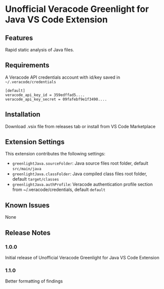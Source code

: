 # Unofficial Veracode Greenlight for Java VS Code Extension

## Features

Rapid static analysis of Java files.

## Requirements

A Veracode API credentials account with id/key saved in `~/.veracode/credentials`

```
[default]
veracode_api_key_id = 359edffad5....
veracode_api_key_secret = 09fafebf9e1f3490....
```

## Installation

Download .vsix file from releases tab or install from VS Code Marketplace

## Extension Settings

This extension contributes the following settings:

* `greenlightJava.sourceFolder`: Java source files root folder, default `src/main/java`
* `greenlightJava.classFolder`: Java compiled class files root folder, default `target/classes`
* `greenlightJava.authProfile`: Veracode authentication profile section from ~/.veracode/credentials, default `default`

## Known Issues

None

## Release Notes

### 1.0.0

Initial release of Unofficial Veracode Greenlight for Java VS Code Extension

### 1.1.0

Better formatting of findings
